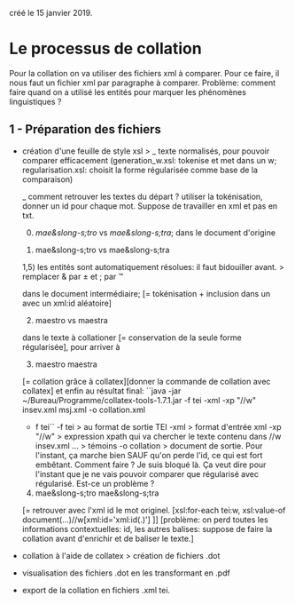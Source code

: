 créé le 15 janvier 2019. 

# Le processus de collation 

Pour la collation on va utiliser des fichiers xml à comparer. Pour ce faire, il nous faut un fichier xml par paragraphe à comparer. 
Problème: comment faire quand on a utilisé les entités pour marquer les phénomènes linguistiques ? 
## 1 - Préparation des fichiers

- création d'une feuille de style xsl > 
	_ texte normalisés, pour pouvoir comparer efficacement (generation_w.xsl: tokenise et met dans un w; regularisation.xsl: choisit la forme régularisée comme base de la comparaison)
	
	_ comment retrouver les textes du départ ? utiliser la tokénisation, donner un id pour chaque mot. Suppose de travailler en xml et pas en txt. 
	
	0) *mae&slong-s;tro* vs *mae&slong-s;tra*; dans le document d'origine
	
	
	1) <w xml:id="FNpwCFHBXF">mae&slong-s;tro</w> vs  <w xml:id="FNpwCFHBqoeifh">mae&slong-s;tra</w>
	
	1,5) les entités sont automatiquement résolues: il faut bidouiller avant. > remplacer & par ± et ; par ™
	
	dans le document intermédiaire; [= tokénisation + inclusion dans un <w> avec un xml:id aléatoire]
	
	2) <w xml:id="FNpwCFHBXF">maestro</w> vs <w xml:id="FNpwCFHBqoeifh">maestra</w> 
	
	dans le texte à collationer [= conservation de la seule forme régularisée], pour arriver à  
	
	3) <app>
		<rdg witness="x">
			<w xml:id="FNpwCFHBXF">maestro</w>
		</rdg>
		<rdg witness="y">
			<w xml:id="FNpwCFHBqoeifh">maestra</w>
		</rdg>
	</app>
	
	
	[= collation grâce à collatex][donner la commande de collation avec collatex] et enfin au résultat final: 
	``java -jar ~/Bureau/Programme/collatex-tools-1.7.1.jar -f tei -xml -xp "//w" insev.xml msj.xml -o collation.xml 
	- f tei``
	-f tei > au format de sortie TEI
	-xml > format d'entrée xml
	-xp "//w" > expression xpath qui va chercher le texte contenu dans //w
	insev.xml ... > témoins
	-o collation > document de sortie. 
	Pour l'instant, ça marche bien SAUF qu'on perde l'id, ce qui est fort embêtant. Comment faire ? Je suis bloqué là. Ça veut dire pour l'instant que je ne vais pouvoir comparer que régularisé avec régularisé. Est-ce un problème ? 
	
	4) <app>
		<rdg witness="x">
			mae&slong-s;tro
		</rdg>
		<rdg witness="y">
			mae&slong-s;tra
		</rdg>
	</app>
	
	[= retrouver avec l'xml id le mot originel. [xsl:for-each tei:w, xsl:value-of document(...)//w[xml:id='xml:id(.)'] ]]
	[problème: on perd toutes les informations contextuelles: id, les autres balises: suppose de faire la collation avant d'enrichir et de baliser le texte.]
- collation à l'aide de collatex > création de fichiers .dot

- visualisation des fichiers .dot en les transformant en .pdf

- export de la collation en fichiers .xml tei. 
